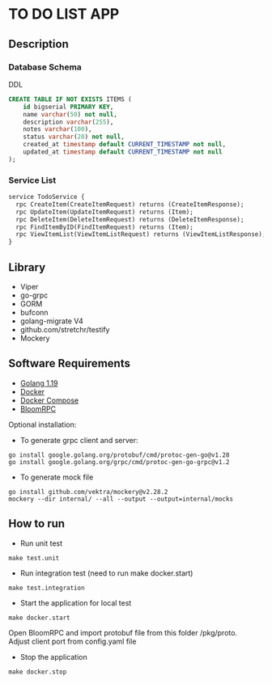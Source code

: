 # TO DO LIST APP 

## Description
### Database Schema
DDL
```sql
CREATE TABLE IF NOT EXISTS ITEMS (
	id bigserial PRIMARY KEY,
	name varchar(50) not null,
	description varchar(255),
	notes varchar(100),
	status varchar(20) not null,
	created_at timestamp default CURRENT_TIMESTAMP not null,
	updated_at timestamp default CURRENT_TIMESTAMP not null
);
```
### Service List
```protobuf
service TodoService {
  rpc CreateItem(CreateItemRequest) returns (CreateItemResponse);
  rpc UpdateItem(UpdateItemRequest) returns (Item);
  rpc DeleteItem(DeleteItemRequest) returns (DeleteItemResponse);
  rpc FindItemByID(FindItemRequest) returns (Item);
  rpc ViewItemList(ViewItemListRequest) returns (ViewItemListResponse);
}
```

## Library
- Viper
- go-grpc
- GORM
- bufconn
- golang-migrate V4
- github.com/stretchr/testify
- Mockery

## Software Requirements
- [Golang 1.19](https://go.dev/dl/)
- [Docker](https://www.docker.com/products/docker-desktop/)
- [Docker Compose](https://docs.docker.com/compose/install/)
- [BloomRPC](https://github.com/bloomrpc/bloomrpc/releases/tag/1.5.3)

Optional installation:
- To generate grpc client and server:
```
go install google.golang.org/protobuf/cmd/protoc-gen-go@v1.28
go install google.golang.org/grpc/cmd/protoc-gen-go-grpc@v1.2
```
- To generate mock file
```
go install github.com/vektra/mockery@v2.28.2
mockery --dir internal/ --all --output --output=internal/mocks
```

## How to run
- Run unit test
```
make test.unit
```
- Run integration test (need to run make docker.start)
```
make test.integration
```
- Start the application for local test
```
make docker.start
```
Open BloomRPC and import protobuf file from this folder /pkg/proto. \
Adjust client port from config.yaml file
- Stop the application
```
make docker.stop
```